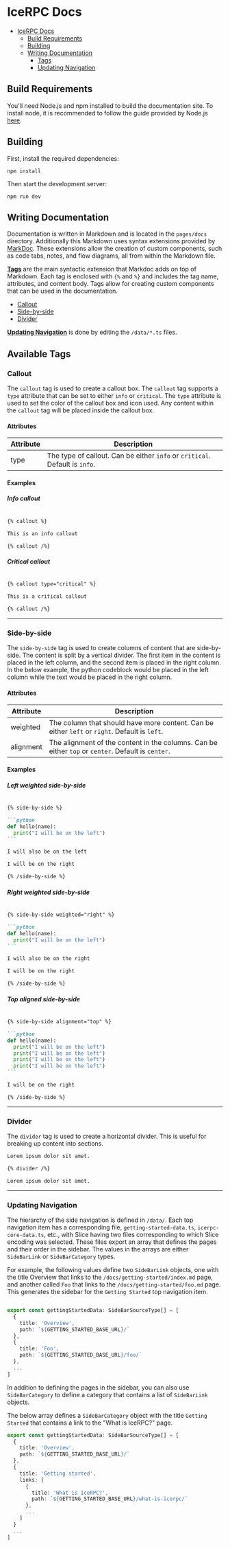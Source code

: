 # IceRPC Docs

- [IceRPC Docs](#icerpc-docs)
  - [Build Requirements](#build-requirements)
  - [Building](#building)
  - [Writing Documentation](#writing-documentation)
    - [Tags](#tags)
    - [Updating Navigation](#updating-navigation)

## Build Requirements

You'll need Node.js and npm installed to build the documentation site. To install node, it is recommended to follow
the guide provided by Node.js [here](https://nodejs.org/en/download/package-manager).

## Building

First, install the required dependencies:

```
npm install
```

Then start the development server:

```
npm run dev
```

## Writing Documentation

Documentation is written in Markdown and is located in the `pages/docs` directory. Additionally this Markdown uses
syntax extensions provided by [MarkDoc](https://markdoc.dev/docs/getting-started). These extensions allow the creation
of custom components, such as code tabs, notes, and flow diagrams, all from within the Markdown file.

[**Tags**](#tags) are the main syntactic extension that Markdoc adds on top of Markdown. Each tag is enclosed with `{%` and `%}`
and includes the tag name, attributes, and content body. Tags allow for creating custom components that can
be used in the documentation.

- [Callout](#callout)
- [Side-by-side](#side-by-side)
- [Divider](#divider)

[**Updating Navigation**](#updating-navigation) is done by editing the `/data/*.ts` files.

## Available Tags

### Callout

The `callout` tag is used to create a callout box. The `callout` tag supports a `type` attribute that can be set to
either `info` or `critical`. The `type` attribute is used to set the color of the callout box and icon used. Any content
within the `callout` tag will be placed inside the callout box.

#### Attributes

| Attribute | Description                                                                 |
| --------- | --------------------------------------------------------------------------- |
| type      | The type of callout. Can be either `info` or `critical`. Default is `info`. |

#### Examples

##### Info callout

```markdown

{% callout %}

This is an info callout

{% callout /%}
```

##### Critical callout

```markdown

{% callout type="critical" %}

This is a critical callout

{% callout /%}
```

---

### Side-by-side

The `side-by-side` tag is used to create columns of content that are side-by-side. The content is split by a vertical
divider. The first item in the content is placed in the left column, and the second item is placed in the right column.
In the below example, the python codeblock would be placed in the left column while the text would be placed in the
right column.

#### Attributes

| Attribute | Description                                                                 |
| --------- | --------------------------------------------------------------------------- |
| weighted  | The column that should have more content. Can be either `left` or `right`. Default is `left`. |
| alignment | The alignment of the content in the columns. Can be either `top` or `center`. Default is `center`. |

#### Examples

##### Left weighted side-by-side

````markdown

{% side-by-side %}

```python
def hello(name):
  print("I will be on the left")
```

I will also be on the left

I will be on the right

{% /side-by-side %}

````

##### Right weighted side-by-side

````markdown

{% side-by-side weighted="right" %}

```python
def hello(name):
  print("I will be on the left")
```

I will also be on the right

I will be on the right

{% /side-by-side %}

````

##### Top aligned side-by-side

````markdown

{% side-by-side alignment="top" %}

```python
def hello(name):
  print("I will be on the left")
  print("I will be on the left")
  print("I will be on the left")
  print("I will be on the left")
```

I will be on the right

{% /side-by-side %}

````

---

### Divider

The `divider` tag is used to create a horizontal divider. This is useful for breaking up content into sections.

```markdown
Lorem ipsum dolor sit amet.

{% divider /%}

Lorem ipsum dolor sit amet.
```

---

### Updating Navigation

The hierarchy of the side navigation is defined in `/data/`. Each top navigation item has a corresponding file,
`getting-started-data.ts`, `icerpc-core-data.ts`, etc., with Slice having two files corresponding to which Slice
encoding was selected. These files export an array that defines the pages and their order in the sidebar. The values in
the arrays are either `SideBarLink` or `SideBarCategory` types.

For example, the following values define two `SideBarLink` objects, one with the title Overview that links to
the `/docs/getting-started/index.md` page, and another called `Foo` that links to the `/docs/getting-started/foo.md`
page. This generates the sidebar for the `Getting Started` top navigation item.

```TypeScript

export const gettingStartedData: SideBarSourceType[] = [
  {
    title: 'Overview',
    path: `${GETTING_STARTED_BASE_URL}/`
  },
  {
    title: 'Foo',
    path: `${GETTING_STARTED_BASE_URL}/foo/`
  },
  ...
]

```

In addition to defining the pages in the sidebar, you can also use `SideBarCategory` to define a category that contains
a list of `SideBarLink` objects.

The below array defines a `SideBarCategory` object with the title `Getting Started` that contains a link to the
"What is IceRPC?" page.

```TypeScript
export const gettingStartedData: SideBarSourceType[] = [
  {
    title: 'Overview',
    path: `${GETTING_STARTED_BASE_URL}/`
  },
  {
    title: 'Getting started',
    links: [
      {
        title: 'What is IceRPC?',
        path: `${GETTING_STARTED_BASE_URL}/what-is-icerpc/`
      },
      ...
    ]
  }
  ...
]
```
